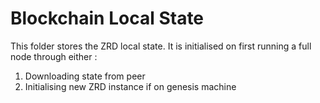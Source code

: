 # Blockchain Local State
This folder stores the ZRD local state.
It is initialised on first running a full node through either :
1. Downloading state from peer
2. Initialising new ZRD instance if on genesis machine